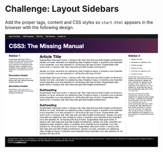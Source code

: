 # Challenge: Layout Sidebars

Add the proper tags, content and CSS styles so `start.html` appears in the browser with the following design.  

![result](img/result.png)